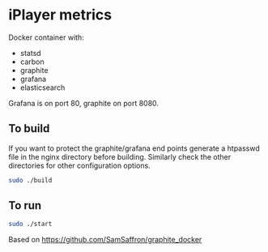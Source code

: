 # iPlayer metrics
Docker container with:

* statsd
* carbon
* graphite
* grafana
* elasticsearch

Grafana is on port 80, graphite on port 8080.

## To build
If you want to protect the graphite/grafana end points generate a htpasswd file in the nginx directory before building. Similarly check the other directories for other configuration options.

```bash
sudo ./build
```

## To run
```bash
sudo ./start
```


Based on https://github.com/SamSaffron/graphite_docker

